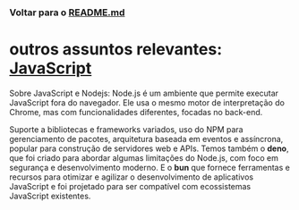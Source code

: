 ### Voltar para o [README.md](./README.md)

# outros assuntos relevantes: [JavaScript](./javascript.md)

Sobre JavaScript e Nodejs: Node.js é um ambiente que permite executar JavaScript fora do navegador. Ele usa o mesmo motor de interpretação do Chrome, mas com funcionalidades diferentes, focadas no back-end.

Suporte a bibliotecas e frameworks variados, uso do NPM para gerenciamento de pacotes, arquitetura baseada em eventos e assíncrona, popular para construção de servidores web e APIs.
Temos também o **deno**, que foi criado para abordar algumas limitações do Node.js, com foco em segurança e desenvolvimento moderno. E o **bun** que fornece ferramentas e recursos para otimizar e agilizar o desenvolvimento de aplicativos JavaScript e foi projetado para ser compatível com ecossistemas JavaScript existentes.